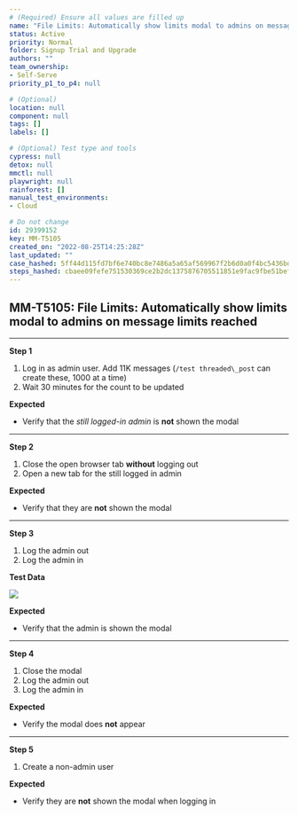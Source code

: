 ```yaml
---
# (Required) Ensure all values are filled up
name: "File Limits: Automatically show limits modal to admins on message limits reached"
status: Active
priority: Normal
folder: Signup Trial and Upgrade
authors: ""
team_ownership: 
- Self-Serve
priority_p1_to_p4: null

# (Optional)
location: null
component: null
tags: []
labels: []

# (Optional) Test type and tools
cypress: null
detox: null
mmctl: null
playwright: null
rainforest: []
manual_test_environments: 
- Cloud

# Do not change
id: 29399152
key: MM-T5105
created_on: "2022-08-25T14:25:28Z"
last_updated: ""
case_hashed: 5ff44d115fd7bf6e740bc8e7486a5a65af569967f2b6d0a0f4bc5436bd941a40c8b6272d0b3bda54eeae666600e5f115
steps_hashed: cbaee09fefe751530369ce2b2dc1375876705511851e9fac9fbe51bef5c7e4cc93eb1a734cd1ce9b0ed035cc7f041f4c
---
```


<!-- (Auto-generated) Based on frontmatter's "key" and "name" -->

## MM-T5105: File Limits: Automatically show limits modal to admins on message limits reached

---

**Step 1**

1. Log in as admin user. Add 11K messages (`/test threaded\_post` can create these, 1000 at a time)
2. Wait 30 minutes for the count to be updated

**Expected**

- Verify that the _still logged-in admin_ is **not** shown the modal

---

**Step 2**

1. Close the open browser tab **without** logging out
2. Open a new tab for the still logged in admin

**Expected**

- Verify that they are **not** shown the modal

---

**Step 3**

1. Log the admin out
2. Log the admin in

**Test Data**

![](https://smartbear-tm4j-prod-us-west-2-attachment-rich-text.s3.us-west-2.amazonaws.com/embedded-f3277290f945470c4add5d21ef3dc7ca7b74388fc7152bfb6b99ae58c66a95a8-1661438065308-1661438065308.png)

**Expected**

- Verify that the admin is shown the modal

---

**Step 4**

1. Close the modal
2. Log the admin out
3. Log the admin in

**Expected**

- Verify the modal does **not** appear

---

**Step 5**

1. Create a non-admin user

**Expected**

- Verify they are **not** shown the modal when logging in
